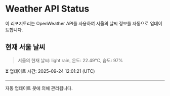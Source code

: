 
# Weather API Status

이 리포지토리는 OpenWeather API를 사용하여 서울의 날씨 정보를 자동으로 업데이트합니다.

## 현재 서울 날씨
> 서울의 현재 날씨: light rain, 온도: 22.49°C, 습도: 97%

⏳ 업데이트 시간: 2025-09-24 12:01:21 (UTC)

---
자동 업데이트 봇에 의해 관리됩니다.
